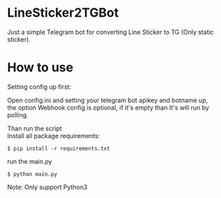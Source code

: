 # LineSticker2TGBot

Just a simple Telegram bot for converting Line Sticker to TG (Only static sticker).

# How to use

Setting config up first:

Open config.ini and setting your telegram bot apikey and botname up,  
the option Webhook config is optional, if it's empty than It's will run by polling.

Than run the script  
Install all package requirements:
```shell
$ pip install -r requirements.txt
```
run the main.py
```shell
$ python main.py
```
Note: Only support Python3
